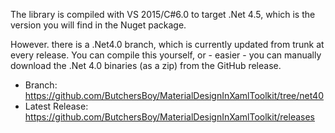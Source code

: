 The library is compiled with VS 2015/C#6.0 to target .Net 4.5, which is the version you will find in the Nuget package.

However. there is a .Net4.0 branch, which is currently updated from trunk at every release.  You can compile this yourself, or - easier - you can manually download the .Net 4.0 binaries (as a zip) from the GitHub release.

* Branch: https://github.com/ButchersBoy/MaterialDesignInXamlToolkit/tree/net40
* Latest Release: https://github.com/ButchersBoy/MaterialDesignInXamlToolkit/releases